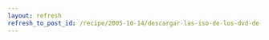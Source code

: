 ```yaml
---
layout: refresh
refresh_to_post_id: /recipe/2005-10-14/descargar-las-iso-de-los-dvd-de-debian-con-jigdo.html
---
```

